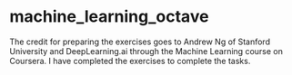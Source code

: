 # machine_learning_octave

The credit for preparing the exercises goes to Andrew Ng of Stanford University and DeepLearning.ai through the Machine Learning course on Coursera. I have completed the exercises to complete the tasks.
